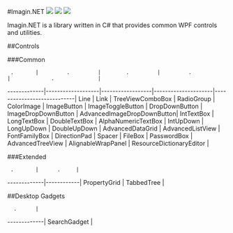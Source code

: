 ﻿#Imagin.NET ![](https://img.shields.io/badge/style-1.5-blue.svg?style=flat&label=version) ![](https://img.shields.io/badge/style-stable-green.svg?style=flat&label=build) ![](https://img.shields.io/badge/style-4.6-red.svg?style=flat&label=.NET)

Imagin.NET is a library written in C# that provides common WPF controls and utilities.

##Controls

###Common

     .       |         .         |        .         |         .           |             .              | 
-------------|-------------------|------------------|---------------------|----------------------------|
Line         | Link              | TreeViewComboBox | RadioGroup          | ColorImage                 |
ImageButton  | ImageToggleButton | DropDownButton   | ImageDropDownButton | AdvancedImageDropDownButton|
IntTextBox   | LongTextBox       | DoubleTextBox    | AlphaNumericTextBox | IntUpDown                  | 
LongUpDown   | DoubleUpDown      | AdvancedDataGrid | AdvancedListView    | FontFamilyBox              | 
DirectionPad | Spacer            | FileBox          | PasswordBox         | AdvancedTreeView           | 
AlignableWrapPanel | ResourceDictionaryEditor |

###Extended

     .       |      .     | 
-------------|------------|
PropertyGrid | TabbedTree |

##Desktop Gadgets

      .      |
-------------|
SearchGadget |